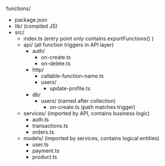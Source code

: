 functions/
  - package.json
  - lib/ (compiled JS)
  - src/
    - index.ts (entry point only contains exportFunctions() )
    - api/ (all function triggers in API layer)
      - auth/
        - on-create.ts
        - on-delete.ts
      - http/
        - callable-function-name.ts
        - users/
          - update-profile.ts
      - db/
        - users/ (named after collection)
          - on-create.ts (path matches trigger)
    - services/ (imported by API, contains business logic)
      - auth.ts
      - transactions.ts
      - orders.ts
    - models/ (imported by services, contains logical entities)
      - user.ts
      - payment.ts
      - product.ts